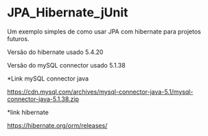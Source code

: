 # JPA_Hibernate_jUnit

Um exemplo simples de como usar JPA com hibernate para projetos futuros.

Versão do hibernate usado 5.4.20

Versão do mySQL connector usado 5.1.38

*Link mySQL connector java

https://cdn.mysql.com/archives/mysql-connector-java-5.1/mysql-connector-java-5.1.38.zip

*link hibernate

https://hibernate.org/orm/releases/
